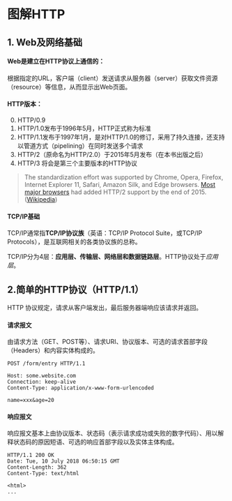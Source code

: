 # 图解HTTP

## 1. Web及网络基础

#### Web是建立在HTTP协议上通信的：
根据指定的URL，客户端（client）发送请求从服务器（server）获取文件资源（resource）等信息，从而显示出Web页面。

#### HTTP版本：
0. HTTP/0.9
1. HTTP/1.0发布于1996年5月，HTTP正式称为标准
2. HTTP/1.1发布于1997年1月，是对HTTP/1.0的修订，采用了持久连接，还支持以管道方式（pipelining）在同时发送多个请求
3. HTTP/2（原命名为HTTP/2.0）于2015年5月发布（在本书出版之后）
4. HTTP/3 将会是第三个主要版本的HTTP协议

> The standardization effort was supported by Chrome, Opera, Firefox, Internet Explorer 11, Safari, Amazon Silk, and Edge browsers. [Most major browsers](https://en.wikipedia.org/wiki/Comparison_of_web_browsers#Protocol_support) had added HTTP/2 support by the end of 2015.([Wikipedia](https://en.wikipedia.org/wiki/HTTP/2))

#### TCP/IP基础

TCP/IP通常指**TCP/IP协议族**（英语：TCP/IP Protocol Suite，或TCP/IP Protocols），是互联网相关的各类协议族的总称。

TCP/IP分为4层：**应用层、传输层、网络层和数据链路层**。HTTP协议处于*应用层*。

## 2.简单的HTTP协议（HTTP/1.1）

HTTP 协议规定，请求从客户端发出，最后服务器端响应该请求并返回。

#### 请求报文
由请求方法（GET、POST等）、请求URI、协议版本、可选的请求首部字段（Headers）和内容实体构成的。

```
POST /form/entry HTTP/1.1

Host: some.website.com
Connection: keep-alive
Content-Type: application/x-www-form-urlencoded

name=xxx&age=20
```

#### 响应报文

响应报文基本上由协议版本、状态码（表示请求成功或失败的数字代码）、用以解释状态码的原因短语、可选的响应首部字段以及实体主体构成。

```
HTTP/1.1 200 OK
Date: Tue, 10 July 2018 06:50:15 GMT
Content-Length: 362
Content-Type: text/html

<html>
...
```